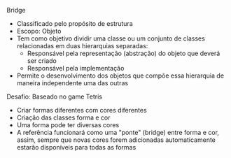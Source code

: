 Bridge

- Classificado pelo propósito de estrutura
- Escopo: Objeto
- Tem como objetivo dividir uma classe ou um conjunto de classes relacionadas em duas hierarquias separadas: 
  - Responsável pela representação (abstração) do objeto que deverá ser criado
  - Responsável pela implementação
- Permite o desenvolvimento dos objetos que compõe essa hierarquia de maneira independente uma das outras

Desafio: Baseado no game Tetris
 - Criar formas diferentes com cores diferentes
 - Criação das classes forma e cor
 - Uma forma pode ter diversas cores
 - A referência funcionará como uma "ponte" (bridge) entre forma e cor, assim, sempre que novas cores forem adicionadas automaticamente estarão disponíveis para todas as formas
